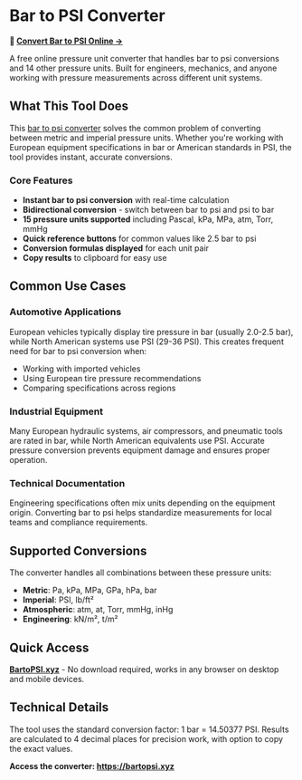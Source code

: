 # Bar to PSI Converter

**🚀 [Convert Bar to PSI Online →](https://bartopsi.xyz)**

A free online pressure unit converter that handles bar to psi conversions and 14 other pressure units. Built for engineers, mechanics, and anyone working with pressure measurements across different unit systems.

## What This Tool Does

This [bar to psi converter](https://bartopsi.xyz) solves the common problem of converting between metric and imperial pressure units. Whether you're working with European equipment specifications in bar or American standards in PSI, the tool provides instant, accurate conversions.

### Core Features

- **Instant bar to psi conversion** with real-time calculation
- **Bidirectional conversion** - switch between bar to psi and psi to bar
- **15 pressure units supported** including Pascal, kPa, MPa, atm, Torr, mmHg
- **Quick reference buttons** for common values like 2.5 bar to psi
- **Conversion formulas displayed** for each unit pair
- **Copy results** to clipboard for easy use

## Common Use Cases

### Automotive Applications
European vehicles typically display tire pressure in bar (usually 2.0-2.5 bar), while North American systems use PSI (29-36 PSI). This creates frequent need for bar to psi conversion when:
- Working with imported vehicles
- Using European tire pressure recommendations
- Comparing specifications across regions

### Industrial Equipment
Many European hydraulic systems, air compressors, and pneumatic tools are rated in bar, while North American equivalents use PSI. Accurate pressure conversion prevents equipment damage and ensures proper operation.

### Technical Documentation
Engineering specifications often mix units depending on the equipment origin. Converting bar to psi helps standardize measurements for local teams and compliance requirements.

## Supported Conversions

The converter handles all combinations between these pressure units:
- **Metric**: Pa, kPa, MPa, GPa, hPa, bar
- **Imperial**: PSI, lb/ft²
- **Atmospheric**: atm, at, Torr, mmHg, inHg
- **Engineering**: kN/m², t/m²

## Quick Access

**[BartoPSI.xyz](https://bartopsi.xyz)** - No download required, works in any browser on desktop and mobile devices.

## Technical Details

The tool uses the standard conversion factor: 1 bar = 14.50377 PSI. Results are calculated to 4 decimal places for precision work, with option to copy the exact values.

**Access the converter: https://bartopsi.xyz**
